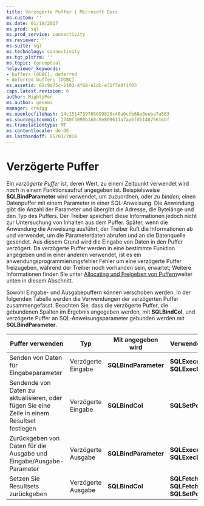 ```yaml
---
title: Verzögerte Puffer | Microsoft Docs
ms.custom: ''
ms.date: 01/19/2017
ms.prod: sql
ms.prod_service: connectivity
ms.reviewer: ''
ms.suite: sql
ms.technology: connectivity
ms.tgt_pltfrm: ''
ms.topic: conceptual
helpviewer_keywords:
- buffers [ODBC], deferred
- deferred buffers [ODBC]
ms.assetid: 02c9a75c-2103-4f68-a1db-e31f7e0f1f03
caps.latest.revision: 6
author: MightyPen
ms.author: genemi
manager: craigg
ms.openlocfilehash: 14c1514759765699826c48a0cfb68e0eeba7a583
ms.sourcegitcommit: 1740f3090b168c0e809611a7aa6fd514075616bf
ms.translationtype: MT
ms.contentlocale: de-DE
ms.lasthandoff: 05/03/2018
---
```

# <a name="deferred-buffers"></a>Verzögerte Puffer
Ein *verzögerte Puffer* ist, deren Wert, zu einem Zeitpunkt verwendet wird *nach* in einem Funktionsaufruf angegeben ist. Beispielsweise **SQLBindParameter** wird verwendet, um zuzuordnen, oder *zu binden,* einen Datenpuffer mit einem Parameter in einer SQL-Anweisung. Die Anwendung gibt die Anzahl der Parameter und übergibt die Adresse, die Bytelänge und den Typ des Puffers. Der Treiber speichert diese Informationen jedoch nicht zur Untersuchung von Inhalten aus dem Puffer. Später, wenn die Anwendung die Anweisung ausführt, der Treiber Ruft die Informationen ab und verwendet, um die Parameterdaten abrufen und an die Datenquelle gesendet. Aus diesem Grund wird die Eingabe von Daten in den Puffer verzögert. Da verzögerte Puffer werden in eine bestimmte Funktion angegeben und in einer anderen verwendet, ist es ein anwendungsprogrammierungsfehler Fehler um eine verzögerte Puffer freizugeben, während der Treiber noch vorhanden sein, erwartet; Weitere Informationen finden Sie unter [Allocating und Freigeben von Puffern](../../../odbc/reference/develop-app/allocating-and-freeing-buffers.md)weiter unten in diesem Abschnitt.  
  
 Sowohl Eingabe- und Ausgabepuffern können verschoben werden. In der folgenden Tabelle werden die Verwendungen der verzögerten Puffer zusammengefasst. Beachten Sie, dass die verzögerte Puffer, die gebundenen Spalten im Ergebnis angegeben werden, mit **SQLBindCol**, und verzögerte Puffer an SQL-Anweisungsparameter gebunden werden mit **SQLBindParameter**.  
  
|Puffer verwenden|Typ|Mit angegeben wird|Verwendet von|  
|----------------|----------|--------------------|-------------|  
|Senden von Daten für Eingabeparameter|Verzögerte Eingabe|**SQLBindParameter**|**SQLExecute**<br /> **SQLExecDirect**|  
|Sendende von Daten zu aktualisieren, oder fügen Sie eine Zeile in einem Resultset festlegen|Verzögerte Eingabe|**SQLBindCol**|**SQLSetPos**|  
|Zurückgeben von Daten für die Ausgabe und Eingabe/Ausgabe-Parameter|Verzögerte Ausgabe|**SQLBindParameter**|**SQLExecute**<br /> **SQLExecDirect**|  
|Setzen Sie Resultsets zurückgeben|Verzögerte Ausgabe|**SQLBindCol**|**SQLFetch**<br /> **SQLFetchScroll SQLSetPos**|

